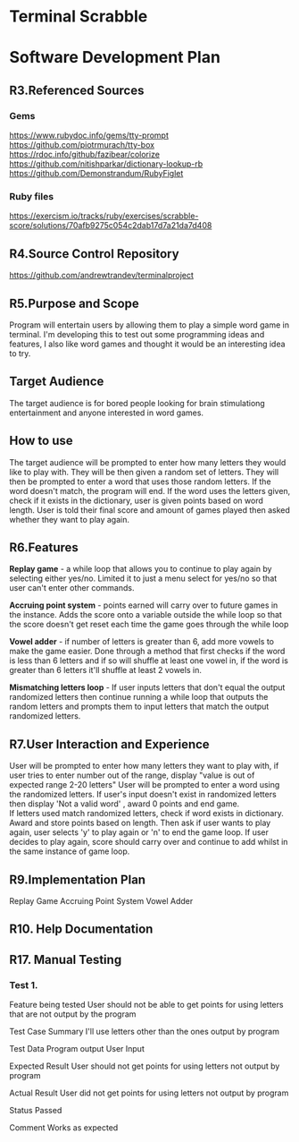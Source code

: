 # Terminal Scrabble

# Software Development Plan

## R3.Referenced Sources
### Gems
https://www.rubydoc.info/gems/tty-prompt
https://github.com/piotrmurach/tty-box
https://rdoc.info/github/fazibear/colorize
https://github.com/nitishparkar/dictionary-lookup-rb
https://github.com/Demonstrandum/RubyFiglet

### Ruby files
https://exercism.io/tracks/ruby/exercises/scrabble-score/solutions/70afb9275c054c2dab17d7a21da7d408



## R4.Source Control Repository
https://github.com/andrewtrandev/terminalproject

## R5.Purpose and Scope
Program will entertain users by allowing them to play a simple word game in terminal. I'm developing this to test out some programming ideas and features, I also like word games and thought it would be an interesting idea to try.

## Target Audience
The target audience is for bored people looking for brain stimulationg entertainment and anyone interested in word games.

## How to use
The target audience will be prompted to enter how many letters they would like to play with.
They will be then given a random set of letters. They will then be prompted to enter a word that uses those random letters. 
If the word doesn't match, the program will end.
If the word uses the letters given, check if it exists in the dictionary, user is given points based on word length.
User is told their final score and amount of games played then asked whether they want to play again. 

## R6.Features
**Replay game** - a while loop that allows you to continue to play again by selecting either yes/no. Limited it to just a menu select for yes/no so that user can't enter other commands.

**Accruing point system** - points earned will carry over to future games in the instance. Adds the score onto a variable outside the while loop so that the score doesn't get reset each time the game goes through the while loop

**Vowel adder** - if number of letters is greater than 6, add more vowels to make the game easier. Done through a method that first checks
if the word is less than 6 letters and if so will shuffle at least one vowel in, if the word is greater than 6 letters it'll shuffle at least 2 vowels in.

**Mismatching letters loop** - If user inputs letters that don't equal the output randomized letters then continue running a while loop that outputs the random letters and prompts them to input letters that match the output randomized letters.


## R7.User Interaction and Experience
User will be prompted to enter how many letters they want to play with,
if user tries to enter number out of the range, display "value is out of expected range 2-20 letters" 
User will be prompted to enter a word using the randomized letters.
If user's input doesn't exist in randomized letters then display 'Not a valid word' , award 0 points and end game.  
If letters used match randomized letters, check if word exists in dictionary.
Award and store points based on length.
Then ask if user wants to play again, user selects 'y' to play again or 'n'
to end the game loop. If user decides to play again, score should carry over and continue to add whilst in the same instance of game loop.

## R9.Implementation Plan
Replay Game
Accruing Point System 
Vowel Adder

## R10. Help Documentation

## R17. Manual Testing
### Test 1.
Feature being tested
User should not be able to get points for using letters
that are not output by the program

Test Case Summary
I'll use letters other than the ones output by program

Test Data
Program output
User Input

Expected Result
User should not get points for using letters not output by program

Actual Result
User did not get points for using letters not output by program

Status
Passed

Comment
Works as expected




